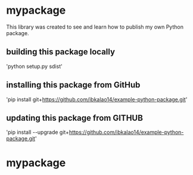 # mypackage
This library was created to see and learn how to publish my own Python package.

## building this package locally
'python setup.py sdist'

## installing this package from GitHub
'pip install git+https://github.com/ibkalao14/example-python-package.git'

## updating this package from GITHUB
'pip install --upgrade git+https://github.com/ibkalao14/example-python-package.git'
# mypackage
